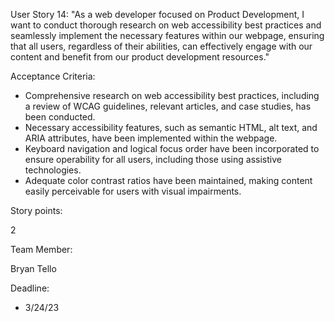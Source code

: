 User Story 14: "As a web developer focused on Product Development, I want to conduct thorough research on web accessibility best practices and seamlessly 
implement the necessary features within our webpage, ensuring that all users, regardless of their abilities, can effectively engage with our content and 
benefit from our product development resources."

Acceptance Criteria:

- Comprehensive research on web accessibility best practices, including a review of WCAG guidelines, relevant articles, and case studies, has been conducted.
- Necessary accessibility features, such as semantic HTML, alt text, and ARIA attributes, have been implemented within the webpage.
- Keyboard navigation and logical focus order have been incorporated to ensure operability for all users, including those using assistive technologies.
- Adequate color contrast ratios have been maintained, making content easily perceivable for users with visual impairments.

Story points: 

2

Team Member:

Bryan Tello

Deadline:

- 3/24/23
